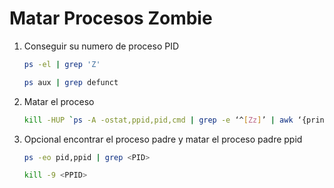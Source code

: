 # Matar Procesos Zombie

1. Conseguir su numero de proceso PID
   ```bash
   ps -el | grep 'Z'
   ```
   ```bash
   ps aux | grep defunct
   ```
2. Matar el proceso
   ```bash
   kill -HUP `ps -A -ostat,ppid,pid,cmd | grep -e ‘^[Zz]’ | awk ‘{print $2}’`
   ```
3. Opcional encontrar el proceso padre y matar el proceso padre ppid
   ```bash
   ps -eo pid,ppid | grep <PID>
   ```
   ```bash
   kill -9 <PPID>
   ```